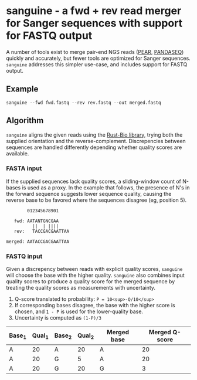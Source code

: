 # sanguine - a fwd + rev read merger for Sanger sequences with support for FASTQ output

A number of tools exist to merge pair-end NGS reads ([PEAR](https://sco.h-its.org/exelixis/web/software/pear/doc.html), [PANDASEQ](https://github.com/neufeld/pandaseq)) quickly and accurately, but fewer tools are optimized for Sanger sequences.  `sanguine` addresses this simpler use-case, and includes support for FASTQ output.

## Example
```
sanguine --fwd fwd.fastq --rev rev.fastq --out merged.fastq
```

## Algorithm

`sanguine` aligns the given reads using the [Rust-Bio library](https://github.com/rust-bio/rust-bio), trying both the supplied orientation and the reverse-complement.  Discrepencies between sequences are handled differently depending whether quality scores are available.

### FASTA input

If the supplied sequences lack quality scores, a sliding-window count of N-bases is used as a proxy.  In the example that follows, the presence of N's in the forward sequence suggests lower sequence quality, causing the reverse base to be favored where the sequences disagree (eg, position 5).

```
        012345678901

   fwd: AATANTGNCGAA
          ||  | ||||
   rev:   TACCGACGAATTAA

merged: AATACCGACGAATTAA
```

### FASTQ input

Given a discrepency between reads with explicit quality scores, `sanguine` will choose the base with the higher quality.  `sanguine` also combines input quality scores to produce a quality score for the merged sequence by treating the quality scores as measurements with uncertainty.

1. Q-score translated to probability: `P = 10<sup>-Q/10</sup>`
2. If corresponding bases disagree, the base with the higher score is chosen, and `1 - P` is used for the lower-quality base.
3. Uncertainty is computed as `(1-P)/3`

Base<sub>1</sub> | Qual<sub>1</sub> | Base<sub>2</sub> | Qual<sub>2</sub> | Merged base | Merged Q-score
---------------- | ---------------- | ---------------- | ---------------- | ----------- | --------------
A | 20 | A | 20 | A | 20
A | 20 | G | 5 | A | 20
A | 20 | G | 20 | G | 3


